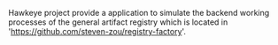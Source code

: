 Hawkeye project provide a application to simulate the backend working processes of the general artifact registry which is located in 'https://github.com/steven-zou/registry-factory'.
